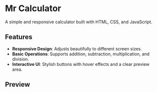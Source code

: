 # Mr Calculator

A simple and responsive calculator built with HTML, CSS, and JavaScript.

## Features

- **Responsive Design**: Adjusts beautifully to different screen sizes.
- **Basic Operations**: Supports addition, subtraction, multiplication, and division.
- **Interactive UI**: Stylish buttons with hover effects and a clear preview area.

## Preview

